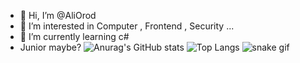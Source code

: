 - 👋 Hi, I’m @AliOrod
- 👀 I’m interested in Computer , Frontend , Security ...
- 🌱 I’m currently learning c#
- Junior maybe?
![Anurag's GitHub stats](https://github-readme-stats.vercel.app/api?username=AliOrod&show_icons=true&theme=radical)
![Top Langs](https://github-readme-stats.vercel.app/api/top-langs/?username=AliOrod&layout=compact&size_weight=0.1&count_weight=0.1)
![snake gif](https://github.com/AliOrod/AliOrod/blob/output/github-snake-dark.svg)

